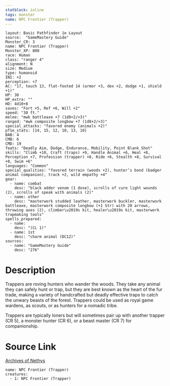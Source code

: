 ```yaml
---
statblock: inline
tags: monster
name: NPC Frontier (Trapper)
---
```

```statblock
layout: Basic Pathfinder 1e Layout
source:  "GameMastery Guide"
Monster_CR: 3
name: NPC Frontier (Trapper)
Monster_XP: 800
race: Human
class: "ranger 4"
alignment: N
size: Medium
type: humanoid
INI: +2
perception: +7
AC: "17, touch 13, flat-footed 14 (armor +3, dex +2, dodge +1, shield +1)"
HP: 30
HP_extra: ""
HD: 4d10+8
saves: "Fort +5, Ref +6, Will +2"
speed: "30 ft."
melee: "mwk battleaxe +7 (1d8+2/×3)"
ranged: "mwk composite longbow +7 (1d8+2/×3)"
special_attacks: "favored enemy (animals +2)"
pf1e_stats: [14, 15, 12, 10, 13, 10]
BAB: 4
CMB: 6
CMD: 19
feats: "Deadly Aim, Dodge, Endurance, Mobility, Point Blank Shot"
skills: "Climb +10, Craft (traps) +9, Handle Animal +6, Heal +8, Perception +7, Profession (trapper) +8, Ride +6, Stealth +8, Survival +8, Swim +6"
languages: "Common"
special_qualities: "favored terrain (woods +2), hunter’s bond (badger animal companion), track +2, wild empathy +4"
gear:
  - name: combat
    desc: "black adder venom (1 dose), scrolls of cure light wounds (2), scrolls of speak with animals (2)"
  - name: other
    desc: "masterwork studded leather, masterwork buckler, masterwork battleaxe, masterwork composite longbow (+1 Str) with 20 arrows, throwing axes (2), climber\u2019s kit, healer\u2019s kit, masterwork trapmaking tools"
spells_prepared:
  - name:
    desc: "(CL 1)"
  - name: 1st
    desc: "charm animal (DC12)"
sources:
  - name: "GameMastery Guide"
    desc: "276"
```
# Description
Trappers are roving hunters who wander the woods. They take any animal they can safely hunt or trap, but they are best known as the heart of the fur trade, making a variety of handcrafted but deadly effective traps to catch the unwary beasts of the forest. Trappers could be used as royal game wardens, as scouts, or as hunters for a nomadic tribe.

Trappers are typically loners but will sometimes pair up with another trapper (CR 5), a monster hunter (CR 6), or a beast master (CR 7) for companionship.
# Source Link
[Archives of Nethys](https://aonprd.com/NPCDisplay.aspx?ItemName=Frontier%20(Trapper))
```encounter-table
name: NPC Frontier (Trapper)
creatures:
  - 1: NPC Frontier (Trapper)
```
